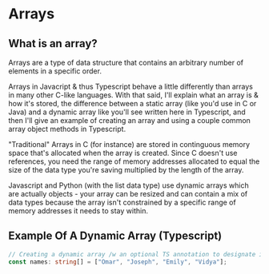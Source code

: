 # Arrays

## What is an array?
Arrays are a type of data structure that contains an arbitrary number of elements in a specific order.

Arrays in Javacript & thus Typescript behave a little differently than arrays in many other C-like languages.
With that said, I'll explain what an array is & how it's stored, the difference between a static array
(like you'd use in C or Java) and a dynamic array like you'll see written here in Typescript, and then I'll give an
example of creating an array and using a couple common array object methods in Typescript.

"Traditional" Arrays in C (for instance) are stored in continguous memory space that's allocated when the array is
created. Since C doesn't use references, you need the range of memory addresses allocated to equal the size of the
data type you're saving multiplied by the length of the array.

Javascript and Python (with the list data type) use dynamic arrays which are actually objects - your array can be
resized and can contain a mix of data types because the array isn't constrained by a specific range of memory
addresses it needs to stay within.


## Example Of A Dynamic Array (Typescript)
```ts
// Creating a dynamic array /w an optional TS annotation to designate it as an array of strings.
const names: string[] = ["Omar", "Joseph", "Emily", "Vidya"];
```
